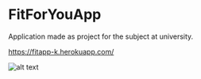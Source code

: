 # FitForYouApp
Application made as project for the subject at university. 

https://fitapp-k.herokuapp.com/

![alt text](https://github.com/kacperzemla/FitForYouApp/blob/master/Zdjecia/artyku%C5%82y.jpg)

